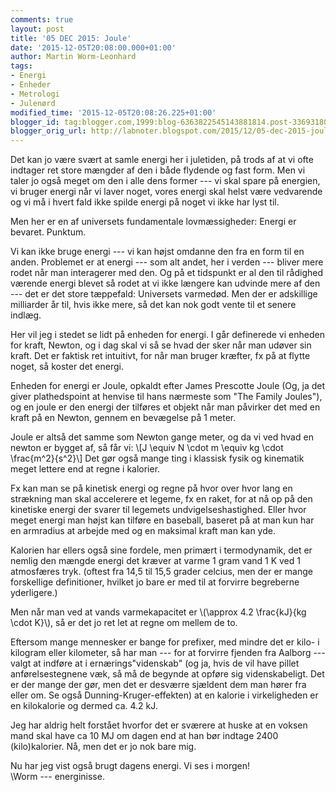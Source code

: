 ```yaml
---
comments: true
layout: post
title: '05 DEC 2015: Joule'
date: '2015-12-05T20:08:00.000+01:00'
author: Martin Worm-Leonhard
tags:
- Energi
- Enheder
- Metrologi
- Julenørd
modified_time: '2015-12-05T20:08:26.225+01:00'
blogger_id: tag:blogger.com,1999:blog-6363822545143881814.post-336931802633411190
blogger_orig_url: http://labnoter.blogspot.com/2015/12/05-dec-2015-joule.html
---
```


Det kan jo være svært at samle energi her i juletiden, på trods af at vi
ofte indtager ret store mængder af den i både flydende og fast form. Men
vi taler jo også meget om den i alle dens former --- vi skal spare på
energien, vi bruger energi når vi laver noget, vores energi skal helst
være vedvarende og vi må i hvert fald ikke spilde energi på noget vi
ikke har lyst til.

Men her er en af universets fundamentale lovmæssigheder: Energi er
bevaret.
Punktum.

Vi kan ikke bruge energi --- vi kan højst omdanne den fra en form til en
anden. Problemet er at energi --- som alt andet, her i verden --- bliver
mere rodet når man interagerer med den. Og på et tidspunkt er al den til
rådighed værende energi blevet så rodet at vi ikke længere kan udvinde
mere af den --- det er det store tæppefald: Universets varmedød. Men der
er adskillige milliarder år til, hvis ikke mere, så det kan nok godt
vente til et senere indlæg.

Her vil jeg i stedet se lidt på enheden for energi. I går definerede vi
enheden for kraft, Newton, og i dag skal vi så se hvad der sker når man
udøver sin kraft. Det er faktisk ret intuitivt, for når man bruger
kræfter, fx på at flytte noget, så koster det energi.


Enheden for energi er Joule, opkaldt efter James Prescotte Joule (Og, ja
det giver plathedspoint at henvise til hans nærmeste som "The Family
Joules"), og en joule er den energi der tilføres et objekt når man
påvirker det med en kraft på en Newton, gennem en bevægelse på 1 meter.

Joule er altså det samme som Newton gange meter, og da vi ved hvad en
newton er bygget af, så får vi: \\[J \equiv N \cdot m \equiv kg \cdot \frac{m^2}{s^2}\\]
Det gør også mange ting i klassisk fysik og kinematik meget lettere end
at regne i kalorier.

Fx kan man se på kinetisk energi og regne på hvor over hvor lang en
strækning man skal accelerere et legeme, fx en raket, for at nå op på
den kinetiske energi der svarer til legemets undvigelseshastighed. Eller
hvor meget energi man højst kan tilføre en baseball, baseret på at man
kun har en armradius at arbejde med og en maksimal kraft man kan yde.

Kalorien har ellers også sine fordele, men primært i termodynamik, det
er nemlig den mængde energi det kræver at varme 1 gram vand 1 K ved 1
atmosfæres tryk. (oftest fra 14,5 til 15,5 grader celcius, men der er
mange forskellige definitioner, hvilket jo bare er med til at forvirre
begreberne yderligere.)

Men når man ved at vands varmekapacitet er \\(\approx 4.2 \frac{kJ}{kg
\cdot K}\\), så er det jo ret let at regne om mellem de to.

Eftersom mange mennesker er bange for prefixer, med mindre det er kilo-
i kilogram eller kilometer, så har man --- for at forvirre fjenden fra
Aalborg --- valgt at indføre at i ernærings"videnskab" (og ja, hvis de vil
have pillet anførelsestegnene væk, så må de begynde at opføre sig
videnskabeligt. Det er der mange der gør, men det er desværre sjældent
dem man hører fra eller om. Se også Dunning-Kruger-effekten) at en
kalorie i virkeligheden er en kilokalorie og dermed ca. 4.2 kJ.

Jeg har aldrig helt forstået hvorfor det er sværere at huske at en
voksen mand skal have ca 10 MJ om dagen end at han bør indtage 2400
(kilo)kalorier. Nå, men det er jo nok bare mig.

Nu har jeg vist også brugt dagens energi. Vi ses i morgen!  
\Worm --- energinisse.

